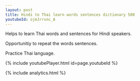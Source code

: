 ```yaml
---
layout: post
title: Hindi to Thai learn words sentences dictionary 580 
youtubeId: ojmJrrvnc_A
---
```

 
 
Helps to learn Thai words and sentences for Hindi speakers.

Opportunitiy to repeat the words sentences. 

Practice Thai language. 
 
{% include youtubePlayer.html id=page.youtubeId %}
 
 
{% include analytics.html %}